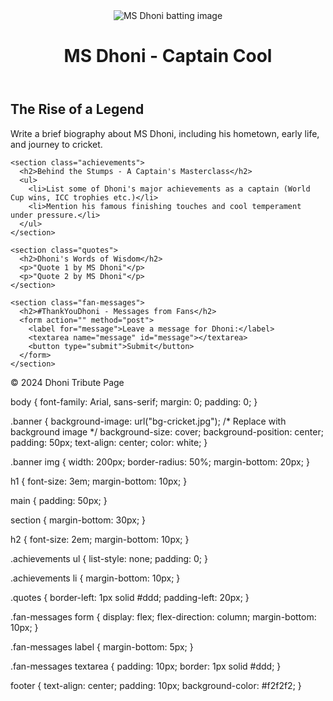 <!DOCTYPE html>
<html lang="en">
<head>
  <meta charset="UTF-8">
  <meta name="viewport" content="width=device-width, initial-scale=1.0">
  <title>MS Dhoni - A Tribute</title>
  <link rel="stylesheet" href="style.css">
</head>
<body>
  <header class="banner">
    <img src="dhoni.jpg" alt="MS Dhoni batting image">
    <h1>MS Dhoni - Captain Cool</h1>
  </header>

  <main>
    <section class="biography">
      <h2>The Rise of a Legend</h2>
      <p>Write a brief biography about MS Dhoni, including his hometown, early life, and journey to cricket.</p>
    </section>

    <section class="achievements">
      <h2>Behind the Stumps - A Captain's Masterclass</h2>
      <ul>
        <li>List some of Dhoni's major achievements as a captain (World Cup wins, ICC trophies etc.)</li>
        <li>Mention his famous finishing touches and cool temperament under pressure.</li>
      </ul>
    </section>

    <section class="quotes">
      <h2>Dhoni's Words of Wisdom</h2>
      <p>"Quote 1 by MS Dhoni"</p>
      <p>"Quote 2 by MS Dhoni"</p>
    </section>

    <section class="fan-messages">
      <h2>#ThankYouDhoni - Messages from Fans</h2>
      <form action="" method="post">
        <label for="message">Leave a message for Dhoni:</label>
        <textarea name="message" id="message"></textarea>
        <button type="submit">Submit</button>
      </form>
    </section>
  </main>

  <footer>
    <p>&copy; 2024 Dhoni Tribute Page</p>
  </footer>
</body>
</html>

body {
  font-family: Arial, sans-serif;
  margin: 0;
  padding: 0;
}

.banner {
  background-image: url("bg-cricket.jpg"); /* Replace with background image */
  background-size: cover;
  background-position: center;
  padding: 50px;
  text-align: center;
  color: white;
}

.banner img {
  width: 200px;
  border-radius: 50%;
  margin-bottom: 20px;
}

h1 {
  font-size: 3em;
  margin-bottom: 10px;
}

main {
  padding: 50px;
}

section {
  margin-bottom: 30px;
}

h2 {
  font-size: 2em;
  margin-bottom: 10px;
}

.achievements ul {
  list-style: none;
  padding: 0;
}

.achievements li {
  margin-bottom: 10px;
}

.quotes {
  border-left: 1px solid #ddd;
  padding-left: 20px;
}

.fan-messages form {
  display: flex;
  flex-direction: column;
  margin-bottom: 10px;
}

.fan-messages label {
  margin-bottom: 5px;
}

.fan-messages textarea {
  padding: 10px;
  border: 1px solid #ddd;
}

footer {
  text-align: center;
  padding: 10px;
  background-color: #f2f2f2;
}

